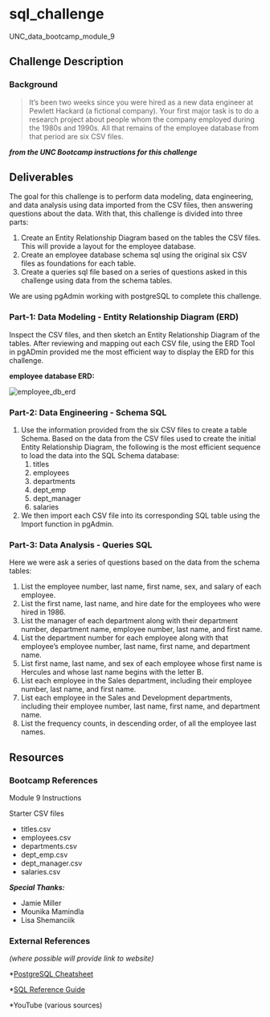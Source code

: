 # sql_challenge
UNC_data_bootcamp_module_9

## Challenge Description
### Background
> It’s been two weeks since you were hired as a new data engineer at Pewlett Hackard (a fictional company). Your first major task is to do a research project about people whom the company employed during the 1980s and 1990s. All that remains of the employee database from that period are six CSV files.

***from the UNC Bootcamp instructions for this challenge***

## Deliverables
The goal for this challenge is to perform data modeling, data engineering, and data analysis using data imported from the CSV files, then answering questions about the data. With that, this challenge is divided into three parts:
1. Create an Entity Relationship Diagram based on the tables the CSV files. This will provide a layout for the employee database.
2. Create an employee database schema sql using the original six CSV files as foundations for each table.
3. Create a queries sql file based on a series of questions asked in this challenge using data from the schema tables.

We are using pgAdmin working with postgreSQL to complete this challenge.

### Part-1: Data Modeling - Entity Relationship Diagram (ERD)
Inspect the CSV files, and then sketch an Entity Relationship Diagram of the tables. After reviewing and mapping out each CSV file, using the ERD Tool in pgADmin provided me the most efficient way to display the ERD for this challenge.

__employee database ERD:__

![employee_db_erd](https://github.com/SteveTuttle/sql_challenge/blob/main/PH-ERD_employee_db.png)

### Part-2: Data Engineering - Schema SQL
1. Use the information provided from the six CSV files to create a table Schema. Based on the data from the CSV files used to create the initial Entity Relationship Diagram, the following is the most efficient sequence to load the data into the SQL Schema database:
	1. titles 
	2. employees 
	3. departments 
	4. dept_emp 
	5. dept_manager 
	6. salaries 
2. We then import each CSV file into its corresponding SQL table using the Import function in pgAdmin.

### Part-3: Data Analysis - Queries SQL
Here we were ask a series of questions based on the data from the schema tables:
1. List the employee number, last name, first name, sex, and salary of each employee.
2. List the first name, last name, and hire date for the employees who were hired in 1986.
3. List the manager of each department along with their department number, department name, employee number, last name, and first name.
4. List the department number for each employee along with that employee’s employee number, last name, first name, and department name.
5. List first name, last name, and sex of each employee whose first name is Hercules and whose last name begins with the letter B.
6. List each employee in the Sales department, including their employee number, last name, and first name.
7. List each employee in the Sales and Development departments, including their employee number, last name, first name, and department name.
8. List the frequency counts, in descending order, of all the employee last names.

## Resources
### Bootcamp References
Module 9 Instructions

Starter CSV files
* titles.csv
* employees.csv
* departments.csv
* dept_emp.csv
* dept_manager.csv
* salaries.csv

***Special Thanks:***
* Jamie Miller
* Mounika Mamindla
* Lisa Shemanciik

### External References
_(where possible will provide link to website)_

*[PostgreSQL Cheatsheet](https://unc.bootcampcontent.com/UNC-Coding-Boot-Camp/UNC-VIRT-DATA-PT-03-2023-U-LOLC/-/blob/main/09-SQL/Supplemental/PostgreSQL-Cheat-Sheet.pdf)

*[SQL Reference Guide](https://unc.bootcampcontent.com/UNC-Coding-Boot-Camp/UNC-VIRT-DATA-PT-03-2023-U-LOLC/-/blob/main/09-SQL/Supplemental/SQL_reference_guide.pdf)

*YouTube (various sources)


